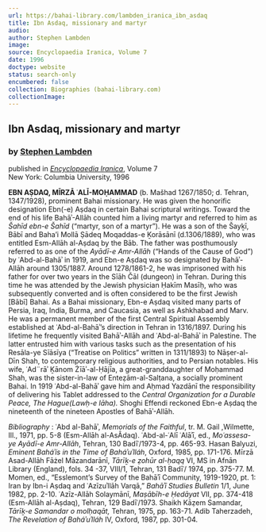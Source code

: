 ```yaml
---
url: https://bahai-library.com/lambden_iranica_ibn_asdaq
title: Ibn Asdaq, missionary and martyr
audio: 
author: Stephen Lambden
image: 
source: Encyclopaedia Iranica, Volume 7
date: 1996
doctype: website
status: search-only
encumbered: false
collection: Biographies (bahai-library.com)
collectionImage: 
---
```



## Ibn Asdaq, missionary and martyr

### by [Stephen Lambden](https://bahai-library.com/author/Stephen+Lambden)

published in [_Encyclopaedia Iranica_](https://bahai-library.com/series/Encyclopaedia%20Iranica), Volume 7  
New York: Columbia University, 1996


**EBN AṢDAQ, MĪRZĀ ʿALĪ-MOḤAMMAD** (b. Mašhad 1267/1850; d. Tehran, 1347/1928), prominent Bahai missionary. He was given the honorific designation Ebn(-e) Aṣdaq in certain Bahai scriptural writings. Toward the end of his life Bahāʾ-Allāh counted him a living martyr and referred to him as _Šahīd ebn-e Šahīd_ (“martyr, son of a martyr”). He was a son of the Šayḵī, Bābī and Baha’i Mollā Ṣādeq Moqaddas-e Ḵorāsānī (d.1306/1889), who was entitled Esm-Allāh al-Aṣdaq by the Bāb. The father was posthumously referred to as one of the _Ayādī-e Amr-Allāh_ (“Hands of the Cause of God”) by ʿAbd-al-Bahāʾ in 1919, and Ebn-e Aṣdaq was so designated by Bahāʾ-Allāh around 1305/1887. Around 1278/1861-2, he was imprisoned with his father for over two years in the Sīāh Čāl (dungeon) in Tehran. During this time he was attended by the Jewish physician Ḥakīm Masīḥ, who was subsequently converted and is often considered to be the first Jewish \[Bābī\] Bahai. As a Bahai missionary, Ebn-e Aṣdaq visited many parts of Persia, Iraq, India, Burma, and Caucasia, as well as Ashkhabad and Marv. He was a permanent member of the first Central Spiritual Assembly established at ʿAbd-al-Bahāʾ’s direction in Tehran in 1316/1897. During his lifetime he frequently visited Bahāʾ-Allāh and ʿAbd-al-Bahāʾ in Palestine. The latter entrusted him with various tasks such as the presentation of his Resāla-ye Sīāsīya (“Treatise on Politics” written in 1311/1893) to Nāṣer-al-Dīn Shah, to contemporary religious authorities, and to Persian notables. His wife, ʿAd¨rāʾ Ḵānom Żīāʾ-al-Ḥājīa, a great-granddaughter of Moḥammad Shah, was the sister-in-law of Enteẓām-al-Salṭana, a socially prominent Bahai. In 1919 ʿAbd-al-Bahāʾ gave him and Aḥmad Yazdānī the responsibility of delivering his Tablet addressed to the _Central Organization for a Durable Peace, The Hague(Lawḥ-e lāha)._ Shoghi Effendi reckoned Ebn-e Aṣdaq the nineteenth of the nineteen Apostles of Bahāʾ-Allāh.

_Bibliography_ : ʿAbd al-Bahāʾ, _Memorials of the Faithful_, tr. M. Gail ,Wilmette, Ill., 1971, pp. 5-8 (Esm-Allāh al-AsÂdaq). ʿAbd-al-ʿAlī ʿAlāʾī, ed., _Moʿassesa-ye Ayādī-e Amr-Allāh_, Tehran, 130 Badīʿ/1973-4, pp. 465-93. Hasan Balyuzi, _Eminent Baháʾís in the Time of Baháʾuʾlláh_, Oxford, 1985, pp. 171-176. Mīrzā Asad-Allāh Fāżel Māzandarānī, _Tārīḵ-e ẓohūr al-ḥaqq_ VI, MS in Afnān Library (England), fols. 34 -37, VIII/1, Tehran, 131 Badīʿ/ 1974, pp. 375-77. M. Momen, ed., “Esslemont’s Survey of the Bahāʾī Community, 1919-1920, pt. 1: Iran by Ibn-i Aṣdaq and ʿAzīzuʾllāh Varqā,” _Bahāʾī Studies Bulletin_ 1/1, June 1982, pp. 2-10. ʿAzīz-Allāh Solaymānī, _Maṣābīh-e Ḥedāyat_ VII, pp. 374-418 (Esm-Allāh al-Aṣdaq), Tehran, 129 Badīʿ/1973. Shaikh Kāẓem Samandar, _Tārīḵ-e Samandar o molḥaqāt,_ Tehran, 1975, pp. 163-71. Adib Taherzadeh, _The Revelation of Baháʾuʾlláh_ IV, Oxford, 1987, pp. 301-04.